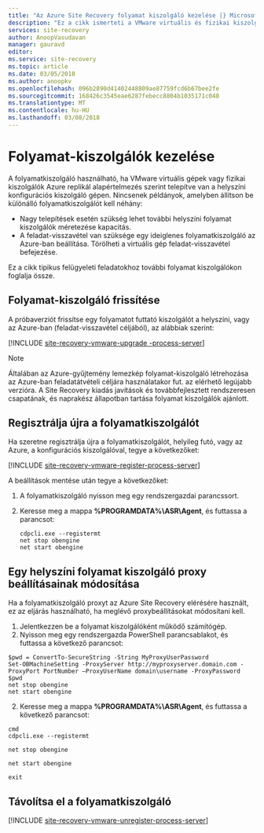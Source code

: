 ```yaml
---
title: "Az Azure Site Recovery folyamat kiszolgáló kezelése |} Microsoft Docs"
description: "Ez a cikk ismerteti a VMware virtuális és fizikai kiszolgálók replikálása az Azure Site Recovery beállítása folyamat kiszolgáló kezeléséhez."
services: site-recovery
author: AnoopVasudavan
manager: gauravd
editor: 
ms.service: site-recovery
ms.topic: article
ms.date: 03/05/2018
ms.author: anoopkv
ms.openlocfilehash: 096b2890d41402448809ae87759fcd6b67bee2fe
ms.sourcegitcommit: 168426c3545eae6287febecc8804b1035171c048
ms.translationtype: MT
ms.contentlocale: hu-HU
ms.lasthandoff: 03/08/2018
---
```

# <a name="manage-process-servers"></a>Folyamat-kiszolgálók kezelése

A folyamatkiszolgáló használható, ha VMware virtuális gépek vagy fizikai kiszolgálók Azure replikál alapértelmezés szerint telepítve van a helyszíni konfigurációs kiszolgáló gépen. Nincsenek példányok, amelyben állítson be különálló folyamatkiszolgálót kell néhány:

- Nagy telepítések esetén szükség lehet további helyszíni folyamat kiszolgálók méretezése kapacitás.
- A feladat-visszavétel van szüksége egy ideiglenes folyamatkiszolgáló az Azure-ban beállítása. Törölheti a virtuális gép feladat-visszavétel befejezése. 

Ez a cikk tipikus felügyeleti feladatokhoz további folyamat kiszolgálókon foglalja össze.

## <a name="upgrade-a-process-server"></a>Folyamat-kiszolgáló frissítése

A próbaverziót frissítse egy folyamatot futtató kiszolgálót a helyszíni, vagy az Azure-ban (feladat-visszavétel céljából), az alábbiak szerint:

[!INCLUDE [site-recovery-vmware-upgrade -process-server](../../includes/site-recovery-vmware-upgrade-process-server-internal.md)]

> [!NOTE]
  Általában az Azure-gyűjtemény lemezkép folyamat-kiszolgáló létrehozása az Azure-ban feladatátvételi céljára használatakor fut. az elérhető legújabb verzióra. A Site Recovery kiadás javítások és továbbfejlesztett rendszeresen csapatának, és naprakész állapotban tartása folyamat kiszolgálók ajánlott.



## <a name="reregister-a-process-server"></a>Regisztrálja újra a folyamatkiszolgálót

Ha szeretne regisztrálja újra a folyamatkiszolgálót, helyileg futó, vagy az Azure, a konfigurációs kiszolgálóval, tegye a következőket:

[!INCLUDE [site-recovery-vmware-register-process-server](../../includes/site-recovery-vmware-register-process-server.md)]

A beállítások mentése után tegye a következőket:

1. A folyamatkiszolgáló nyisson meg egy rendszergazdai parancssort.
2. Keresse meg a mappa **%PROGRAMDATA%\ASR\Agent**, és futtassa a parancsot:

    ```
    cdpcli.exe --registermt
    net stop obengine
    net start obengine
    ```

## <a name="modify-proxy-settings-for-an-on-premises-process-server"></a>Egy helyszíni folyamat kiszolgáló proxy beállításainak módosítása

Ha a folyamatkiszolgáló proxyt az Azure Site Recovery elérésére használt, ez az eljárás használható, ha meglévő proxybeállításokat módosítani kell.

1. Jelentkezzen be a folyamat kiszolgálóként működő számítógép. 
2. Nyisson meg egy rendszergazda PowerShell parancsablakot, és futtassa a következő parancsot:
  ```
  $pwd = ConvertTo-SecureString -String MyProxyUserPassword
  Set-OBMachineSetting -ProxyServer http://myproxyserver.domain.com -ProxyPort PortNumber –ProxyUserName domain\username -ProxyPassword $pwd
  net stop obengine
  net start obengine
  ```
2. Keresse meg a mappa **%PROGRAMDATA%\ASR\Agent**, és futtassa a következő parancsot:
  ```
  cmd
  cdpcli.exe --registermt

  net stop obengine

  net start obengine

  exit
  ```


## <a name="remove-a-process-server"></a>Távolítsa el a folyamatkiszolgáló

[!INCLUDE [site-recovery-vmware-unregister-process-server](../../includes/site-recovery-vmware-unregister-process-server.md)]


